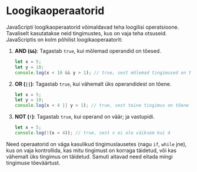 # Loogikaoperaatorid

JavaScripti loogikaoperaatorid võimaldavad teha loogilisi operatsioone. Tavaliselt kasutatakse neid tingimustes, kus on vaja teha otsuseid. JavaScriptis on kolm põhilist loogikaoperaatorit:

1. **AND (`&&`)**: Tagastab `true`, kui mõlemad operandid on tõesed.

    ```javascript
    let x = 5;
    let y = 10;
    console.log(x < 10 && y > 1); // true, sest mõlemad tingimused on tõesed
    ```

2. **OR (`||`)**: Tagastab `true`, kui vähemalt üks operandidest on tõene.

    ```javascript
    let x = 5;
    let y = 10;
    console.log(x < 4 || y > 1); // true, sest teine tingimus on tõene
    ```

3. **NOT (`!`)**: Tagastab `true`, kui operand on väär; ja vastupidi.

    ```javascript
    let x = 5;
    console.log(!(x < 4)); // true, sest x ei ole väiksem kui 4
    ```

Need operaatorid on väga kasulikud tingimuslausetes (nagu `if`, `while` jne), kus on vaja kontrollida, kas mitu tingimust on korraga täidetud, või kas vähemalt üks tingimus on täidetud. Samuti aitavad need eitada mingi tingimuse tõeväärtust.